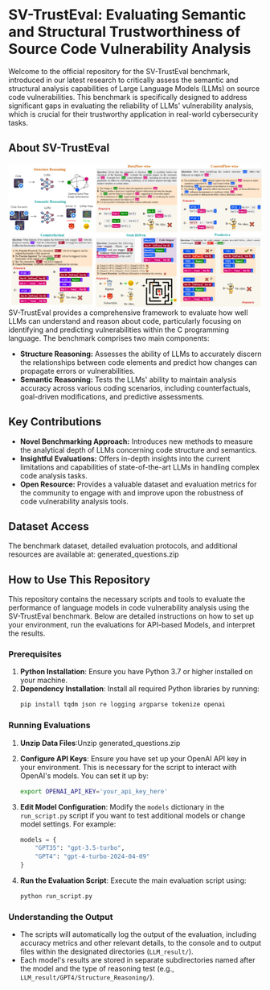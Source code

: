 # SV-TrustEval: Evaluating Semantic and Structural Trustworthiness of Source Code Vulnerability Analysis

Welcome to the official repository for the SV-TrustEval benchmark, introduced in our latest research to critically assess the semantic and structural analysis capabilities of Large Language Models (LLMs) on source code vulnerabilities. This benchmark is specifically designed to address significant gaps in evaluating the reliability of LLMs' vulnerability analysis, which is crucial for their trustworthy application in real-world cybersecurity tasks.

## About SV-TrustEval
![Overview of SV-TrustEval](Figures/combine_QA.png)
SV-TrustEval provides a comprehensive framework to evaluate how well LLMs can understand and reason about code, particularly focusing on identifying and predicting vulnerabilities within the C programming language. The benchmark comprises two main components:
- **Structure Reasoning:** Assesses the ability of LLMs to accurately discern the relationships between code elements and predict how changes can propagate errors or vulnerabilities.
- **Semantic Reasoning:** Tests the LLMs' ability to maintain analysis accuracy across various coding scenarios, including counterfactuals, goal-driven modifications, and predictive assessments.

## Key Contributions

- **Novel Benchmarking Approach:** Introduces new methods to measure the analytical depth of LLMs concerning code structure and semantics.
- **Insightful Evaluations:** Offers in-depth insights into the current limitations and capabilities of state-of-the-art LLMs in handling complex code analysis tasks.
- **Open Resource:** Provides a valuable dataset and evaluation metrics for the community to engage with and improve upon the robustness of code vulnerability analysis tools.

## Dataset Access

The benchmark dataset, detailed evaluation protocols, and additional resources are available at: generated_questions.zip

## How to Use This Repository

This repository contains the necessary scripts and tools to evaluate the performance of language models in code vulnerability analysis using the SV-TrustEval benchmark. Below are detailed instructions on how to set up your environment, run the evaluations for API-based Models, and interpret the results.

### Prerequisites

1. **Python Installation**: Ensure you have Python 3.7 or higher installed on your machine.
2. **Dependency Installation**: Install all required Python libraries by running:
   ```bash
   pip install tqdm json re logging argparse tokenize openai
   ```

### Running Evaluations
1. **Unzip Data Files**:Unzip generated_questions.zip


2. **Configure API Keys**: Ensure you have set up your OpenAI API key in your environment. This is necessary for the script to interact with OpenAI's models. You can set it up by:
   ```bash
   export OPENAI_API_KEY='your_api_key_here'
   ```

3. **Edit Model Configuration**: Modify the `models` dictionary in the `run_script.py` script if you want to test additional models or change model settings. For example:
   ```python
   models = {
       "GPT35": "gpt-3.5-turbo",
       "GPT4": "gpt-4-turbo-2024-04-09"
   }
   ```
  
4. **Run the Evaluation Script**: Execute the main evaluation script using:
   ```bash
   python run_script.py
   ```

### Understanding the Output

- The scripts will automatically log the output of the evaluation, including accuracy metrics and other relevant details, to the console and to output files within the designated directories (`LLM_result/`).
- Each model's results are stored in separate subdirectories named after the model and the type of reasoning test (e.g., `LLM_result/GPT4/Structure_Reasoning/`).

